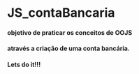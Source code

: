 # JS_contaBancaria

#### objetivo de praticar os conceitos de OOJS 
#### através a criação de uma conta bancária. 
#### Lets do it!!!
